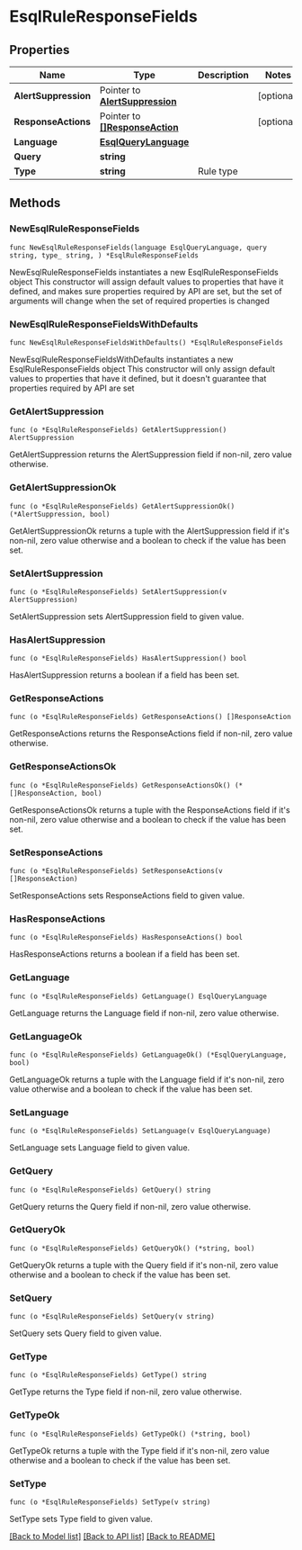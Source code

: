 # EsqlRuleResponseFields

## Properties

Name | Type | Description | Notes
------------ | ------------- | ------------- | -------------
**AlertSuppression** | Pointer to [**AlertSuppression**](AlertSuppression.md) |  | [optional] 
**ResponseActions** | Pointer to [**[]ResponseAction**](ResponseAction.md) |  | [optional] 
**Language** | [**EsqlQueryLanguage**](EsqlQueryLanguage.md) |  | 
**Query** | **string** |  | 
**Type** | **string** | Rule type | 

## Methods

### NewEsqlRuleResponseFields

`func NewEsqlRuleResponseFields(language EsqlQueryLanguage, query string, type_ string, ) *EsqlRuleResponseFields`

NewEsqlRuleResponseFields instantiates a new EsqlRuleResponseFields object
This constructor will assign default values to properties that have it defined,
and makes sure properties required by API are set, but the set of arguments
will change when the set of required properties is changed

### NewEsqlRuleResponseFieldsWithDefaults

`func NewEsqlRuleResponseFieldsWithDefaults() *EsqlRuleResponseFields`

NewEsqlRuleResponseFieldsWithDefaults instantiates a new EsqlRuleResponseFields object
This constructor will only assign default values to properties that have it defined,
but it doesn't guarantee that properties required by API are set

### GetAlertSuppression

`func (o *EsqlRuleResponseFields) GetAlertSuppression() AlertSuppression`

GetAlertSuppression returns the AlertSuppression field if non-nil, zero value otherwise.

### GetAlertSuppressionOk

`func (o *EsqlRuleResponseFields) GetAlertSuppressionOk() (*AlertSuppression, bool)`

GetAlertSuppressionOk returns a tuple with the AlertSuppression field if it's non-nil, zero value otherwise
and a boolean to check if the value has been set.

### SetAlertSuppression

`func (o *EsqlRuleResponseFields) SetAlertSuppression(v AlertSuppression)`

SetAlertSuppression sets AlertSuppression field to given value.

### HasAlertSuppression

`func (o *EsqlRuleResponseFields) HasAlertSuppression() bool`

HasAlertSuppression returns a boolean if a field has been set.

### GetResponseActions

`func (o *EsqlRuleResponseFields) GetResponseActions() []ResponseAction`

GetResponseActions returns the ResponseActions field if non-nil, zero value otherwise.

### GetResponseActionsOk

`func (o *EsqlRuleResponseFields) GetResponseActionsOk() (*[]ResponseAction, bool)`

GetResponseActionsOk returns a tuple with the ResponseActions field if it's non-nil, zero value otherwise
and a boolean to check if the value has been set.

### SetResponseActions

`func (o *EsqlRuleResponseFields) SetResponseActions(v []ResponseAction)`

SetResponseActions sets ResponseActions field to given value.

### HasResponseActions

`func (o *EsqlRuleResponseFields) HasResponseActions() bool`

HasResponseActions returns a boolean if a field has been set.

### GetLanguage

`func (o *EsqlRuleResponseFields) GetLanguage() EsqlQueryLanguage`

GetLanguage returns the Language field if non-nil, zero value otherwise.

### GetLanguageOk

`func (o *EsqlRuleResponseFields) GetLanguageOk() (*EsqlQueryLanguage, bool)`

GetLanguageOk returns a tuple with the Language field if it's non-nil, zero value otherwise
and a boolean to check if the value has been set.

### SetLanguage

`func (o *EsqlRuleResponseFields) SetLanguage(v EsqlQueryLanguage)`

SetLanguage sets Language field to given value.


### GetQuery

`func (o *EsqlRuleResponseFields) GetQuery() string`

GetQuery returns the Query field if non-nil, zero value otherwise.

### GetQueryOk

`func (o *EsqlRuleResponseFields) GetQueryOk() (*string, bool)`

GetQueryOk returns a tuple with the Query field if it's non-nil, zero value otherwise
and a boolean to check if the value has been set.

### SetQuery

`func (o *EsqlRuleResponseFields) SetQuery(v string)`

SetQuery sets Query field to given value.


### GetType

`func (o *EsqlRuleResponseFields) GetType() string`

GetType returns the Type field if non-nil, zero value otherwise.

### GetTypeOk

`func (o *EsqlRuleResponseFields) GetTypeOk() (*string, bool)`

GetTypeOk returns a tuple with the Type field if it's non-nil, zero value otherwise
and a boolean to check if the value has been set.

### SetType

`func (o *EsqlRuleResponseFields) SetType(v string)`

SetType sets Type field to given value.



[[Back to Model list]](../README.md#documentation-for-models) [[Back to API list]](../README.md#documentation-for-api-endpoints) [[Back to README]](../README.md)


